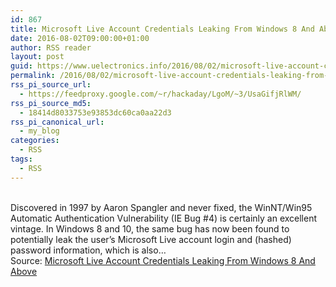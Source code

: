 ```yaml
---
id: 867
title: Microsoft Live Account Credentials Leaking From Windows 8 And Above
date: 2016-08-02T09:00:00+01:00
author: RSS reader
layout: post
guid: https://www.uelectronics.info/2016/08/02/microsoft-live-account-credentials-leaking-from-windows-8-and-above/
permalink: /2016/08/02/microsoft-live-account-credentials-leaking-from-windows-8-and-above/
rss_pi_source_url:
  - https://feedproxy.google.com/~r/hackaday/LgoM/~3/UsaGifjRlWM/
rss_pi_source_md5:
  - 18414d8033753e93853dc60ca0aa22d3
rss_pi_canonical_url:
  - my_blog
categories:
  - RSS
tags:
  - RSS
---
```

&#013;  
Discovered in 1997 by Aaron Spangler and never fixed, the WinNT/Win95 Automatic Authentication Vulnerability (IE Bug #4) is certainly an excellent vintage. In Windows 8 and 10, the same bug has now been found to potentially leak the user’s Microsoft Live account login and (hashed) password information, which is also…&#013;  
Source: <a href="https://feedproxy.google.com/~r/hackaday/LgoM/~3/UsaGifjRlWM/" target="_blank">Microsoft Live Account Credentials Leaking From Windows 8 And Above</a>